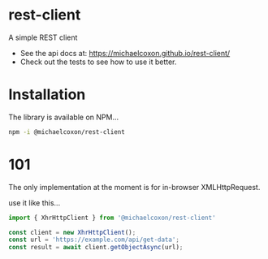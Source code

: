 # rest-client
A simple REST client

 - See the api docs at: https://michaelcoxon.github.io/rest-client/
 - Check out the tests to see how to use it better.

# Installation
The library is available on NPM...

```sh
npm -i @michaelcoxon/rest-client
```

# 101

The only implementation at the moment is for in-browser XMLHttpRequest.

use it like this...

```js
import { XhrHttpClient } from '@michaelcoxon/rest-client'

const client = new XhrHttpClient();
const url = 'https://example.com/api/get-data';
const result = await client.getObjectAsync(url);
```